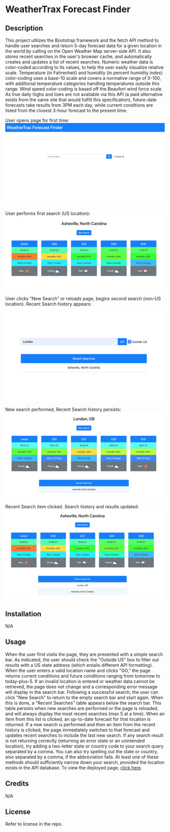 # WeatherTrax Forecast Finder

## Description

This project utilizes the Bootstrap framework and the fetch API method to handle user searches and return 5-day forecast data for a given location in the world by calling on the Open Weather Map server-side API. It also stores recent searches in the user's browser cache, and automatically creates and updates a list of recent searches. Numeric weather data is color-coded according to its values, to help the user easily visualize relative scale. Temperature (in Fahrenheit) and humidity (in percent humidity index) color-coding uses a base-10 scale and covers a normative range of 0-100, with additional temperature categories handling temperatures outside this range. Wind speed color-coding is based off the Beaufort wind force scale. As true daily highs and lows are not available via this API (a paid alternative exists from the same site that would fulfill this specification), future-date forecasts take results from 3PM each day, while current conditions are listed from the closest 3-hour forecast to the present time.

User opens page for first time:
![A first-time user opens the page](./assets/images/sample.png)

User performs first search (US location):
![User performs first search](./assets/images/sample2.png)

User clicks "New Search" or reloads page, begins second search (non-US location). Recent Search history appears:
![User clicks "New Search" or reloads page, and begins second search](./assets/images/sample3.png)

New search performed, Recent Search history persists:
![New search performed, Recent Search history persists](./assets/images/sample4.png)

Recent Search item clicked. Search history and results updated:
![Recent Search item clicked. Search history and results updated](./assets/images/sample5.png)



## Installation

N/A

## Usage

When the user first visits the page, they are presented with a simple search bar. As indicated, the user should check the "Outside US" box to filter out results with a US state address (which entails different API formatting). When the user enters a valid location name and clicks "GO," the page returns current conditions and future conditions ranging from tomorrow to today-plus-5. If an invalid location is entered or weather data cannot be retrieved, the page does not change and a corresponding error message will display in the search bar. Following a successful search, the user can click "New Search" to return to the empty search bar and start again. When this is done, a "Recent Searches" table appears below the search bar. This table persists when new searches are performed or the page is reloaded, and will always display the most recent searches (max 5 at a time). When an item from this list is clicked, an up-to-date forecast for that location is returned. If a new search is performed and then an item from the recent history is clicked, the page immediately switches to that forecast and updates recent searches to include the last new search. If any search result is not returning correctly (returning an error state or an unintended location), try adding a two-letter state or country code to your search query separated by a comma. You can also try spelling out the state or country, also separated by a comma, if the abbreviation fails. At least one of these methods should sufficiently narrow down your search, provided the location exists in the API database. To view the deployed page, [click here](https://altavada.github.io/weather-tracks/).

## Credits

N/A

## License

Refer to license in the repo.